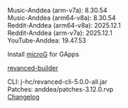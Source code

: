 Music-Anddea (arm-v7a): 8.30.54  
Music-Anddea (arm64-v8a): 8.30.54  
Reddit-Anddea (arm64-v8a): 2025.12.1  
Reddit-Anddea (arm-v7a): 2025.12.1  
YouTube-Anddea: 19.47.53  

Install [microG](https://github.com/ReVanced/GmsCore/releases) for GApps  

[revanced-builder](https://github.com/geologically/revanced-builder)
  
CLI: j-hc/revanced-cli-5.0.0-all.jar  
Patches: anddea/patches-3.12.0.rvp  
[Changelog](https://github.com/anddea/revanced-patches/releases/tag/v3.12.0)  
